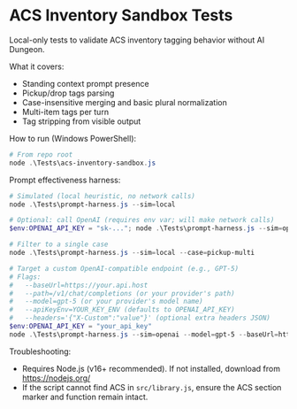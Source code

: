 # ACS Inventory Sandbox Tests

Local-only tests to validate ACS inventory tagging behavior without AI Dungeon.

What it covers:
- Standing context prompt presence
- Pickup/drop tags parsing
- Case-insensitive merging and basic plural normalization
- Multi-item tags per turn
- Tag stripping from visible output

How to run (Windows PowerShell):

```powershell
# From repo root
node .\Tests\acs-inventory-sandbox.js
```

Prompt effectiveness harness:

```powershell
# Simulated (local heuristic, no network calls)
node .\Tests\prompt-harness.js --sim=local

# Optional: call OpenAI (requires env var; will make network calls)
$env:OPENAI_API_KEY = "sk-..."; node .\Tests\prompt-harness.js --sim=openai --model gpt-4o-mini

# Filter to a single case
node .\Tests\prompt-harness.js --sim=local --case=pickup-multi

# Target a custom OpenAI-compatible endpoint (e.g., GPT-5)
# Flags:
#   --baseUrl=https://your.api.host
#   --path=/v1/chat/completions (or your provider's path)
#   --model=gpt-5 (or your provider's model name)
#   --apiKeyEnv=YOUR_KEY_ENV (defaults to OPENAI_API_KEY)
#   --headers='{"X-Custom":"value"}' (optional extra headers JSON)
$env:OPENAI_API_KEY = "your_api_key"
node .\Tests\prompt-harness.js --sim=openai --model=gpt-5 --baseUrl=https://api.openai.com --path=/v1/chat/completions
```

Troubleshooting:
- Requires Node.js (v16+ recommended). If not installed, download from https://nodejs.org/
- If the script cannot find ACS in `src/library.js`, ensure the ACS section marker and function remain intact.
